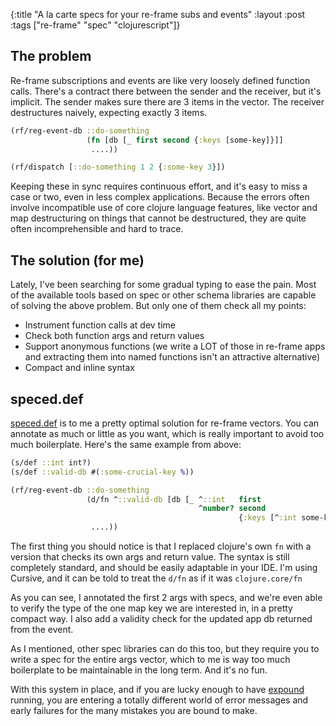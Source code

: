 {:title "A la carte specs for your re-frame subs and events"
 :layout :post
 :tags  ["re-frame" "spec" "clojurescript"]}

## The problem
Re-frame subscriptions and events are like very loosely defined function calls. There's a contract there
between the sender and the receiver, but it's implicit. The sender makes sure there are 3 items in the vector.
The receiver destructures naively, expecting exactly 3 items.

```clojure
(rf/reg-event-db ::do-something 
                 (fn [db [_ first second {:keys [some-key]}]]
                  ....))

(rf/dispatch [::do-something 1 2 {:some-key 3}])
```

Keeping these in sync requires continuous effort, and it's easy to miss a case or two, even in less complex
applications. Because the errors often involve incompatible use of core clojure language features, like vector and map
destructuring on things that cannot be destructured, they are quite often incomprehensible and hard to
trace. 

## The solution (for me)

Lately, I've been searching for some gradual typing to ease the pain. Most of the available tools based on spec
or other schema libraries are capable of solving the above problem. But only one of them check all my points:

- Instrument function calls at dev time
- Check both function args and return values
- Support anonymous functions (we write a LOT of those in re-frame apps and extracting them into named functions isn't an attractive alternative)
- Compact and inline syntax

## speced.def
[speced.def][speced] is to me a pretty optimal solution for re-frame vectors. You can annotate
as much or little as you want, which is really important to avoid too much boilerplate. Here's the same example
from above:

```clojure
(s/def ::int int?)
(s/def ::valid-db #(:some-crucial-key %))

(rf/reg-event-db ::do-something 
                 (d/fn ^::valid-db [db [_ ^::int   first 
                                          ^number? second
                                                   {:keys [^:int some-key]}]]
                  ....))
```

The first thing you should notice is that I replaced clojure's own `fn` with a version that checks its own
args and return value. The syntax is still completely standard, and should be easily adaptable in your IDE.
I'm using Cursive, and it can be told to treat the `d/fn` as if it was `clojure.core/fn`

As you can see, I annotated the first 2 args with specs, and we're even able to verify the type of the
one map key we are interested in, in a pretty compact way. I also add a validity check for the updated app db returned 
from the event.

As I mentioned, other spec libraries can do this too, but they require you to write a spec for the entire
args vector, which to me is way too much boilerplate to be maintainable in the long term. And it's no fun.

With this system in place, and if you are lucky enough to have [expound][expound] running, you
are entering a totally different world of error messages and early failures for the many mistakes you are bound
to make.

[speced]: https://github.com/nedap/speced.def
[expound]: https://github.com/bhb/expound